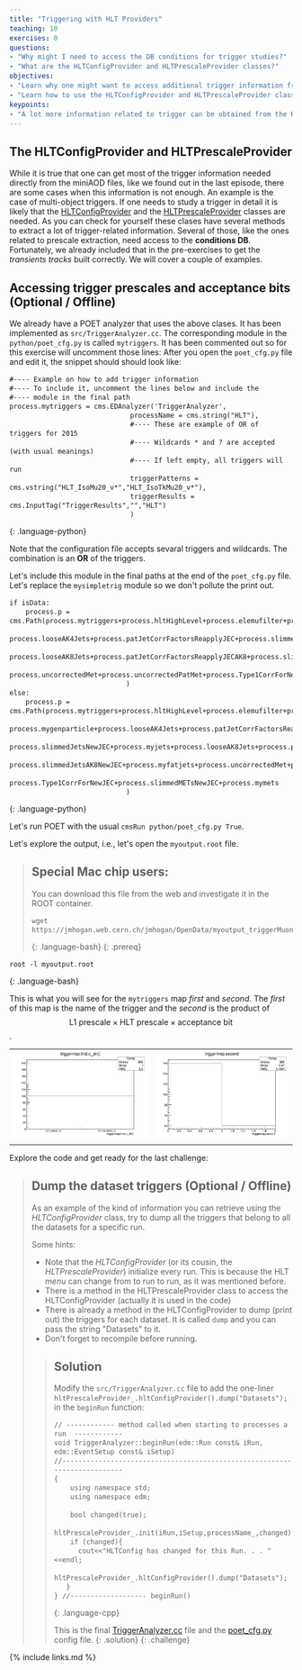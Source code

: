 ```yaml
---
title: "Triggering with HLT Providers"
teaching: 10
exercises: 0
questions:
- "Why might I need to access the DB conditions for trigger studies?"
- "What are the HLTConfigProvider and HLTPrescaleProvider classes?"
objectives:
- "Learn why one might want to access additional trigger information from the conditions DB"
- "Learn how to use the HLTConfigProvider and HLTPrescaleProvider classes"
keypoints:
- "A lot more information related to trigger can be obtained from the HLTConfigProvider and HLTPrescaleProvider and the conditions database"
---
```


## The HLTConfigProvider and HLTPrescaleProvider

While it is true that one can get most of the trigger information needed directly from the miniAOD files, like we found out in the last episode, there are some cases when this information is not enough.  An example is the case of multi-object triggers.  If one needs to study a trigger in detail it is likely that the [HLTConfigProvider](https://github.com/cms-sw/cmssw/blob/CMSSW_7_6_X/HLTrigger/HLTcore/interface/HLTConfigProvider.h) and the [HLTPrescaleProvider](https://github.com/cms-sw/cmssw/blob/CMSSW_7_6_X/HLTrigger/HLTcore/interface/HLTPrescaleProvider.h) classes are needed. As you can check for yourself these clases have several methods to extract a lot of trigger-related information. Several of those, like the ones related to prescale extraction, need access to the **conditions DB**.  Fortunately, we already included that in the pre-exercises to get the *transients tracks* built correctly. We will cover a couple of examples.

## Accessing trigger prescales and acceptance bits (Optional / Offline)

We already have a POET analyzer that uses the above clases.  It has been implemented as `src/TriggerAnalyzer.cc`.  The corresponding module in the `python/poet_cfg.py` is called `mytriggers`.  It has been commented out so for this exercise will uncomment those lines:  After you open the `poet_cfg.py` file and edit it, the snippet should should look like:

~~~
#---- Example on how to add trigger information
#---- To include it, uncomment the lines below and include the
#---- module in the final path
process.mytriggers = cms.EDAnalyzer('TriggerAnalyzer',
                              processName = cms.string("HLT"),
                              #---- These are example of OR of triggers for 2015
                              #---- Wildcards * and ? are accepted (with usual meanings)
                              #---- If left empty, all triggers will run              
                              triggerPatterns = cms.vstring("HLT_IsoMu20_v*","HLT_IsoTkMu20_v*"), 
                              triggerResults = cms.InputTag("TriggerResults","","HLT")
                              )
~~~
{: .language-python}


Note that the configuration file accepts sevaral triggers and wildcards.  The combination is an **OR** of the triggers.

Let's include this module in the final paths at the end of the `poet_cfg.py` file.  Let's replace the `mysimpletrig` module so we don't pollute the print out.

~~~
if isData:
	process.p = cms.Path(process.mytriggers+process.hltHighLevel+process.elemufilter+process.myelectrons+process.mymuons+process.mytaus+process.myphotons+process.mypvertex+process.mysimpletrig+
                             process.looseAK4Jets+process.patJetCorrFactorsReapplyJEC+process.slimmedJetsNewJEC+process.myjets+
                             process.looseAK8Jets+process.patJetCorrFactorsReapplyJECAK8+process.slimmedJetsAK8NewJEC+process.myfatjets+
                             process.uncorrectedMet+process.uncorrectedPatMet+process.Type1CorrForNewJEC+process.slimmedMETsNewJEC+process.mymets
                             )
else:
	process.p = cms.Path(process.mytriggers+process.hltHighLevel+process.elemufilter+process.myelectrons+process.mymuons+process.mytaus+process.myphotons+process.mypvertex+process.mysimpletrig+
                             process.mygenparticle+process.looseAK4Jets+process.patJetCorrFactorsReapplyJEC+
                             process.slimmedJetsNewJEC+process.myjets+process.looseAK8Jets+process.patJetCorrFactorsReapplyJECAK8+
                             process.slimmedJetsAK8NewJEC+process.myfatjets+process.uncorrectedMet+process.uncorrectedPatMet+
                             process.Type1CorrForNewJEC+process.slimmedMETsNewJEC+process.mymets
                             )
~~~
{: .language-python}


Let's run POET with the usual `cmsRun python/poet_cfg.py True`.

Let's explore the output, i.e., let's open the `myoutput.root` file.

> ## Special Mac chip users:
> You can download this file from the web and investigate it in the ROOT container.
> ~~~
> wget https://jmhogan.web.cern.ch/jmhogan/OpenData/myoutput_triggerMuons.root
> ~~~
> {: .language-bash}
{: .prereq}

~~~
root -l myoutput.root
~~~
{: .language-bash}

This is what you will see for the `mytriggers` map *first* and *second*.  The *first* of this map is the name of the trigger and the *second* is the product of $$\text{L1 prescale}\times\text{HLT prescale}\times\text{acceptance bit}$$.


<table align="center">
    <tr>
      <th><a href=""><img src="../fig/trig_first.jpg" style="width: 800px; margin-bottom: 5px;"></a></th>
      <th><a href=""><img src="../fig/trig_second.jpg" style="width: 800px; margin-bottom: 5px;"></a></th>
    </tr>  
</table>

Explore the code and get ready for the last challenge:

> ## Dump the dataset triggers (Optional / Offline)
> 
> As an example of the kind of information you can retrieve using the *HLTConfigProvider* class, try to dump all the triggers that belong to all the datasets for a specific run.
> 
> Some hints:
> * Note that the *HLTConfigProvider* (or its cousin, the *HLTPrescaleProvider*) initialize every run.  This is because the HLT *menu* can change from to run to run, as it was mentioned before.
> * There is a method in the HLTPrescaleProvider class to access the HLTConfigProvider (actually it is used in the code)
> * There is already a method in the HLTConfigProvider to dump (print out) the triggers for each dataset.  It is called `dump` and you can pass the string "Datasets" to it.
> * Don't forget to recompile before running.
>
> > ## Solution
> >
> > Modify the `src/TriggerAnalyzer.cc` file to add the one-liner `hltPrescaleProvider_.hltConfigProvider().dump("Datasets");` in the `beginRun` function:
> >
> > ~~~
> > // ------------ method called when starting to processes a run  ------------
> > void TriggerAnalyzer::beginRun(edm::Run const& iRun, edm::EventSetup const& iSetup)
> > //--------------------------------------------------------------------------
> > {
> >     using namespace std;
> >     using namespace edm;
> > 
> >     bool changed(true);
> >     hltPrescaleProvider_.init(iRun,iSetup,processName_,changed);
> >     if (changed){
> >       cout<<"HLTConfig has changed for this Run. . . "<<endl;
> >       hltPrescaleProvider_.hltConfigProvider().dump("Datasets");
> >    }
> > } //------------------- beginRun()
> > ~~~
> > {: .language-cpp}
> >
> > This is the final [TriggerAnalyzer.cc](https://raw.githubusercontent.com/cms-opendata-analyses/PhysObjectExtractorTool/odws2022-ttbaljets-prod/PhysObjectExtractor/trunk/TriggerAnalyzer.cc_2) file and the [poet_cfg.py](https://github.com/cms-opendata-analyses/PhysObjectExtractorTool/blob/odws2022-ttbaljets-prod/PhysObjectExtractor/trunk/poet_cfg.py_2) config file.
> {: .solution}
{: .challenge}

{% include links.md %}

